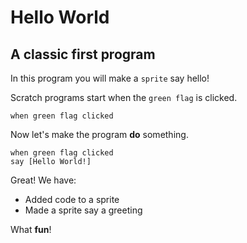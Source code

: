 # Hello World

## A classic first program

In this program you will make a `sprite` say hello!

Scratch programs start when the `green flag` is clicked.

```scratchblocks
when green flag clicked
```

Now let's make the program **do** something.

```scratchblocks[*]
when green flag clicked
say [Hello World!]
```

Great! We have:

* Added code to a sprite
* Made a sprite say a greeting

What **fun**!

